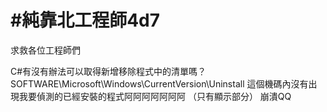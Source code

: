 # #純靠北工程師4d7



求救各位工程師們

C#有沒有辦法可以取得新增移除程式中的清單嗎？
SOFTWARE\Microsoft\Windows\CurrentVersion\Uninstall
這個機碼內沒有出現我要偵測的已經安裝的程式阿阿阿阿阿阿阿
（只有顯示部分）
崩潰QQ
